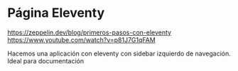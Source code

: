 # Página Eleventy
https://zeppelin.dev/blog/primeros-pasos-con-eleventy
https://www.youtube.com/watch?v=p81J7G1qFAM

Hacemos una aplicación con eleventy con sidebar izquierdo de navegación. Ideal para documentación